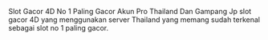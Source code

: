 Slot Gacor 4D No 1 Paling Gacor Akun Pro Thailand Dan Gampang Jp
slot gacor 4D yang menggunakan server Thailand yang memang sudah terkenal sebagai slot no 1 paling gacor.
